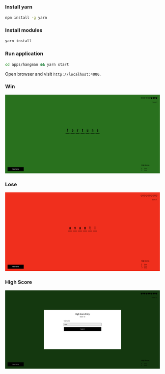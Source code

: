 ### Install yarn

```sh
npm install -g yarn
```

### Install modules

```sh
yarn install
```

### Run application

```sh
cd apps/hangman && yarn start
```

Open browser and visit `http://localhost:4000`.

### Win

![](./media/win.png)

### Lose

![](./media/lose.png)

### High Score

![](./media/high-score.png)
